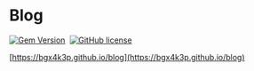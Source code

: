 # Blog

[![Gem Version](https://img.shields.io/gem/v/jekyll-theme-chirpy)][gem]&nbsp;
[![GitHub license](https://img.shields.io/github/license/cotes2020/chirpy-starter.svg?color=blue)][mit]

[https://bgx4k3p.github.io/blog](https://bgx4k3p.github.io/blog)

[gem]: https://rubygems.org/gems/jekyll-theme-chirpy
[mit]: https://github.com/cotes2020/chirpy-starter/blob/master/LICENSE
